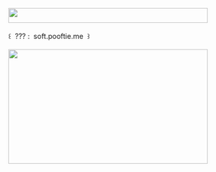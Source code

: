 <img width="400" height="30" src="https://middlepot.com/img/lacey.png">\
  \
 ‌ ‌ ‌ ‌ ‌ ‌ ‌ ‌ ‌ ‌ ‌ ‌ ‌ ‌ ‌ ‌ ‌ ‌ ‌ ‌ ‌ ‌ ‌ ‌꒰ ‌ ??? : ‌ soft.pooftie.me ‌ ꒱\
  \
<a href="https://soft.pooftie.me"><img width="400" height="230" src="https://middlepot.com/img/soft.jpg"></a>

